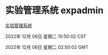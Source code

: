 # 实验管理系统 expadmin
[实验管理系统](http://59.174.9.30:56808/expadmin-782313d2-e1b1-4ea7-932e-3a55e6a1a4d0/)

2022年 12月 06日 星期二 10:50:02 CST

2022年 12月 06日 星期二 02:50:02 GMT
